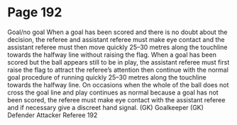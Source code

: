 # Page 192

Goal/no goal
When a goal has been scored and there is no doubt about the decision, the
referee and assistant referee must make eye contact and the assistant referee
must then move quickly 25–30 metres along the touchline towards the halfway
line without raising the flag.
When a goal has been scored but the ball appears still to be in play, the
assistant referee must first raise the flag to attract the referee’s attention then
continue with the normal goal procedure of running quickly 25–30 metres
along the touchline towards the halfway line.
On occasions when the whole of the ball does not cross the goal line and
play continues as normal because a goal has not been scored, the referee must
make eye contact with the assistant referee and if necessary give a discreet
hand signal.
(GK)
Goalkeeper (GK)
Defender
Attacker
Referee
192
